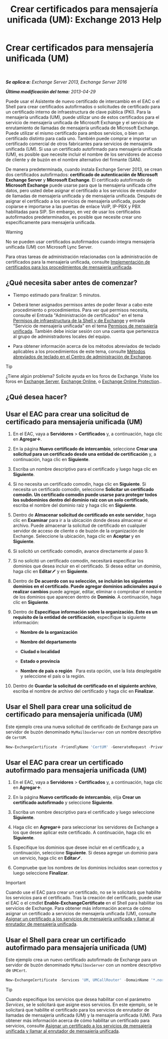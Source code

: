 ﻿---
title: 'Crear certificados para mensajería unificada (UM): Exchange 2013 Help'
TOCTitle: Crear certificados para mensajería unificada (UM)
ms:assetid: 66807ee7-3d3f-482d-a3ac-d4e9baca3271
ms:mtpsurl: https://technet.microsoft.com/es-es/library/Dn205141(v=EXCHG.150)
ms:contentKeyID: 54652434
ms.date: 04/23/2018
mtps_version: v=EXCHG.150
ms.translationtype: HT
---

# Crear certificados para mensajería unificada (UM)

 

_**Se aplica a:** Exchange Server 2013, Exchange Server 2016_

_**Última modificación del tema:** 2013-04-29_

Puede usar el Asistente de nuevo certificado de intercambio en el EAC o el Shell para crear certificados autofirmados o solicitudes de certificado para un certificado interno de infraestructura de clave pública (PKI). Para la mensajería unificada (UM), puede utilizar uno de estos certificados para el servicio de mensajería unificada de Microsoft Exchange y el servicio de enrutamiento de llamadas de mensajería unificada de Microsoft Exchange. Puede utilizar el mismo certificado para ambos servicios, o bien un certificado distinto para cada uno. También puede comprar e importar un certificado comercial de otros fabricantes para servicios de mensajería unificada (UM). Si usa un certificado autofirmado para mensajería unificada (UM), es posible que necesite incluir el nombre de los servidores de acceso de cliente y de buzón en el nombre alternativo del firmante (SAN).

De manera predeterminada, cuando instala Exchange Server 2013, se crean dos certificados autofirmados: **certificado de autenticación de Microsoft Exchange Server** y **Microsoft Exchange**. El certificado autofirmado de **Microsoft Exchange** puede usarse para que la mensajería unificada cifre datos, pero usted debe asignar el certificado a los servicios de enrutador de llamadas de mensajería unificada y de mensajería unificada. Después de asignar el certificado a los servicios de mensajería unificada, puede copiarse e importarse a las puertas de enlace VoIP, IP-PBX y PBX habilitadas para SIP. Sin embargo, en vez de usar los certificados autofirmados predeterminados, es posible que necesite crear uno específicamente para mensajería unificada.


> [!WARNING]
> No se pueden usar certificados autofirmados cuando integra mensajería unificada (UM) con Microsoft Lync Server.



Para otras tareas de administración relacionadas con la administración de certificados para la mensajería unificada, consulte [Implementación de certificados para los procedimientos de mensajería unificada](deploying-certificates-for-um-procedures-exchange-2013-help.md).

## ¿Qué necesita saber antes de comenzar?

  - Tiempo estimado para finalizar: 5 minutos.

  - Deberá tener asignados permisos antes de poder llevar a cabo este procedimiento o procedimientos. Para ver qué permisos necesita, consulte el Entrada "Administración de certificados" en el tema [Permisos de infraestructura de la Shell y de Exchange](exchange-and-shell-infrastructure-permissions-exchange-2013-help.md) y entrada "Servicio de mensajería unificada" en el tema [Permisos de mensajería unificada](unified-messaging-permissions-exchange-2013-help.md). También debe iniciar sesión con una cuenta que pertenezca al grupo de administradores locales del equipo.

  - Para obtener información acerca de los métodos abreviados de teclado aplicables a los procedimientos de este tema, consulte [Métodos abreviados de teclado en el Centro de administración de Exchange](keyboard-shortcuts-in-the-exchange-admin-center-exchange-online-protection-help.md).


> [!TIP]
> ¿Tiene algún problema? Solicite ayuda en los foros de Exchange. Visite los foros en <A href="https://go.microsoft.com/fwlink/p/?linkid=60612">Exchange Server</A>, <A href="https://go.microsoft.com/fwlink/p/?linkid=267542">Exchange Online</A>, o <A href="https://go.microsoft.com/fwlink/p/?linkid=285351">Exchange Online Protection</A>..



## ¿Qué desea hacer?

## Usar el EAC para crear una solicitud de certificado para mensajería unificada (UM)

1.  En el EAC, vaya a **Servidores** \> **Certificados** y, a continuación, haga clic en **Agregar**![Agregar icono](images/JJ218640.c1e75329-d6d7-4073-a27d-498590bbb558(EXCHG.150).gif "Agregar icono").

2.  En la página **Nuevo certificado de intercambio**, seleccione **Crear una solicitud para un certificado desde una entidad de certificación** y, a continuación, haga clic en **Siguiente**.

3.  Escriba un nombre descriptivo para el certificado y luego haga clic en **Siguiente**.

4.  Si no necesita un certificado comodín, haga clic en **Siguiente**. Si necesita un certificado comodín, seleccione **Solicitar un certificado comodín. Un certificado comodín puede usarse para proteger todos los subdominios dentro del dominio raíz con un solo certificado**, escriba el nombre del dominio raíz y haga clic en **Siguiente**.

5.  Dentro de **Almacenar solicitud de certificado en este servidor**, haga clic en **Examinar** para ir a la ubicación donde desea almacenar el archivo. Puede almacenar la solicitud de certificado en cualquier servidor de acceso de cliente o de buzón de la organización de Exchange. Seleccione la ubicación, haga clic en **Aceptar** y en **Siguiente**.

6.  Si solicitó un certificado comodín, avance directamente al paso 9.

7.  Si no solicitó un certificado comodín, necesitará especificar los dominios que desea incluir en el certificado. Si desea editar un dominio, haga clic en **Editar**![Icono Editar](images/Bb124582.6f53ccb2-1f13-4c02-bea0-30690e6ea71d(EXCHG.150).gif "Icono Editar") y en **Siguiente**.

8.  Dentro de **De acuerdo con su selección, se incluirán los siguientes dominios en el certificado. Puede agregar dominios adicionales aquí o realizar cambios** puede agregar, editar, eliminar o comprobar el nombre de los dominios que aparecen dentro de **Dominio**. A continuación, haga clic en **Siguiente**.

9.  Dentro de **Especifique información sobre la organización. Este es un requisito de la entidad de certificación**, especifique la siguiente información:
    
      - **Nombre de la organización**
    
      - **Nombre del departamento**
    
      - **Ciudad o localidad**
    
      - **Estado o provincia**
    
      - **Nombre de país o región**   Para esta opción, use la lista desplegable y seleccione el país o la región.

10. Dentro de **Guardar la solicitud de certificado en el siguiente archivo**, escriba el nombre de archivo del certificado y haga clic en **Finalizar**.

## Usar el Shell para crear una solicitud de certificado para mensajería unificada (UM)

Este ejemplo crea una nueva solicitud de certificado de Exchange para un servidor de buzón denominado `MyMailboxServer` con un nombre descriptivo de `CertUM`.

```powershell
New-ExchangeCertificate -FriendlyName 'CertUM' -GenerateRequest -PrivateKeyExportable $true -KeySize '2048' -DomainName '*.northwindtraders.com' -SubjectName 'C=US,S=wa,L=redmond,O=northwindtraders,OU=servers,CN= northwindtraders.com' -Server 'MyMailboxServer'
```

## Usar el EAC para crear un certificado autofirmado para mensajería unificada (UM)

1.  En el EAC, vaya a **Servidores** \> **Certificados** y, a continuación, haga clic en **Agregar**![Agregar icono](images/JJ218640.c1e75329-d6d7-4073-a27d-498590bbb558(EXCHG.150).gif "Agregar icono").

2.  En la página **Nuevo certificado de intercambio**, elija **Crear un certificado autofirmado** y seleccione **Siguiente**.

3.  Escriba un nombre descriptivo para el certificado y luego seleccione **Siguiente**.

4.  Haga clic en **Agregar**![Agregar icono](images/JJ218640.c1e75329-d6d7-4073-a27d-498590bbb558(EXCHG.150).gif "Agregar icono") para seleccionar los servidores de Exchange a los que desee aplicar este certificado. A continuación, haga clic en **Siguiente**.

5.  Especifique los dominios que desee incluir en el certificado y, a continuación, seleccione **Siguiente**. Si desea agregar un dominio para un servicio, haga clic en **Editar**![Icono Editar](images/Bb124582.6f53ccb2-1f13-4c02-bea0-30690e6ea71d(EXCHG.150).gif "Icono Editar").

6.  Compruebe que los nombres de los dominios incluidos sean correctos y luego seleccione **Finalizar**.


> [!IMPORTANT]
> Cuando use el EAC para crear un certificado, no se le solicitará que habilite los servicios para el certificado. Tras la creación del certificado, puede usar el EAC o el cmdlet <STRONG>Enable-ExchangeCertificate</STRONG> en el Shell para habilitar los servicios de Exchange. Para obtener más información acerca de cómo asignar un certificado a servicios de mensajería unificada (UM), consulte <A href="assign-a-certificate-to-the-um-and-um-call-router-services-exchange-2013-help.md">Asignar un certificado a los servicios de mensajería unificada y llamar al enrutador de mensajería unificada</A>.



## Usar el Shell para crear un certificado autofirmado para mensajería unificada (UM)

Este ejemplo crea un nuevo certificado autofirmado de Exchange para un servidor de buzón denominado `MyMailboxServer` con un nombre descriptivo de `UMCert`.

```powershell
New-ExchangeCertificate -Services 'UM, UMCallRouter' -DomainName '*.northwindtraders.com' -FriendlyName 'UMSelfSigned' -SubjectName 'C=US,S=WA,L=Redmond,O=Northwindtraders,OU=Servers,CN= Northwindtraders.com' -PrivateKeyExportable $true
```


> [!TIP]
> Cuando especifique los servicios que desea habilitar con el parámetro <EM>Services</EM>, se le solicitará que asigne esos servicios. En este ejemplo, se le solicitará que habilite el certificado para los servicios de enrutador de llamadas de mensajería unificada (UM) y la mensajería unificada (UM). Para obtener más información acerca de cómo habilitar un certificado para servicios, consulte <A href="assign-a-certificate-to-the-um-and-um-call-router-services-exchange-2013-help.md">Asignar un certificado a los servicios de mensajería unificada y llamar al enrutador de mensajería unificada</A>.


